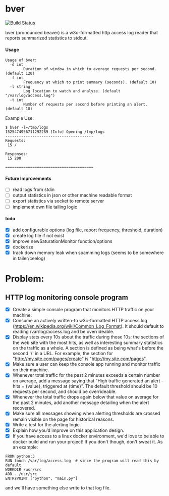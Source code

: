 # bver
[![Build Status](https://travis-ci.org/wenvlem/bver.svg?branch=master)](https://travis-ci.org/wenvlem/bver)
<!-- [![GoDoc](https://godoc.org/github.com/wenvlem/bver?status.svg)](https://godoc.org/github.com/wenvlem/bver) -->

bver (pronounced beaver) is a w3c-formatted http access log reader that reports summarized statistics to stdout.  

#### Usage
```
Usage of bver:
  -d int
    	Duration of window in which to average requests per second. (default 120)
  -f int
    	Frequency at which to print summary (seconds). (default 10)
  -l string
    	Log location to watch and analyze. (default "/var/log/access.log")
  -t int
    	Number of requests per second before printing an alert. (default 10)
```

Example Use:  
```
$ bver -l=/tmp/logs
1525474956711292289 [Info] Opening /tmp/logs
---------------------------------------
Requests:
 15 /

Responses:
 15 200

=======================================
```

#### Future Improvements
 - [ ] read logs from stdin
 - [ ] output statistics in json or other machine readable format
 - [ ] export statistics via socket to remote server
 - [ ] implement own file tailing logic

#### todo
 - [x] add configurable options (log file, report frequency, threshold, duration)
 - [x] create log file if not exist
 - [x] improve newSaturationMonitor function/options
 - [x] dockerize
 - [x] track down memory leak when spamming logs (seems to be somewhere in tailer/ceelog)

# Problem:

## HTTP log monitoring console program

 - [x] Create a simple console program that monitors HTTP traffic on your machine:
 - [x] Consume an actively written-to w3c-formatted HTTP access log (https://en.wikipedia.org/wiki/Common_Log_Format). It should default to reading /var/log/access.log and be overrideable.
 - [x] Display stats every 10s about the traffic during those 10s: the sections of the web site with the most hits, as well as interesting summary statistics on the traffic as a whole. A section is defined as being what's before the second '/' in a URL. For example, the section for "http://my.site.com/pages/create" is "http://my.site.com/pages".
 - [x] Make sure a user can keep the console app running and monitor traffic on their machine.
 - [x] Whenever total traffic for the past 2 minutes exceeds a certain number on average, add a message saying that “High traffic generated an alert - hits = {value}, triggered at {time}”. The default threshold should be 10 requests per second, and should be overrideable.
 - [x] Whenever the total traffic drops again below that value on average for the past 2 minutes, add another message detailing when the alert recovered.
 - [x] Make sure all messages showing when alerting thresholds are crossed remain visible on the page for historical reasons.
 - [x] Write a test for the alerting logic.
 - [x] Explain how you’d improve on this application design.
 - [x] If you have access to a linux docker environment, we'd love to be able to docker build and run your project! If you don't though, don't sweat it. As an example:
```
FROM python:3
RUN touch /var/log/access.log  # since the program will read this by default
WORKDIR /usr/src
ADD . /usr/src
ENTRYPOINT ["python", "main.py"]
```
and we'll have something else write to that log file.
